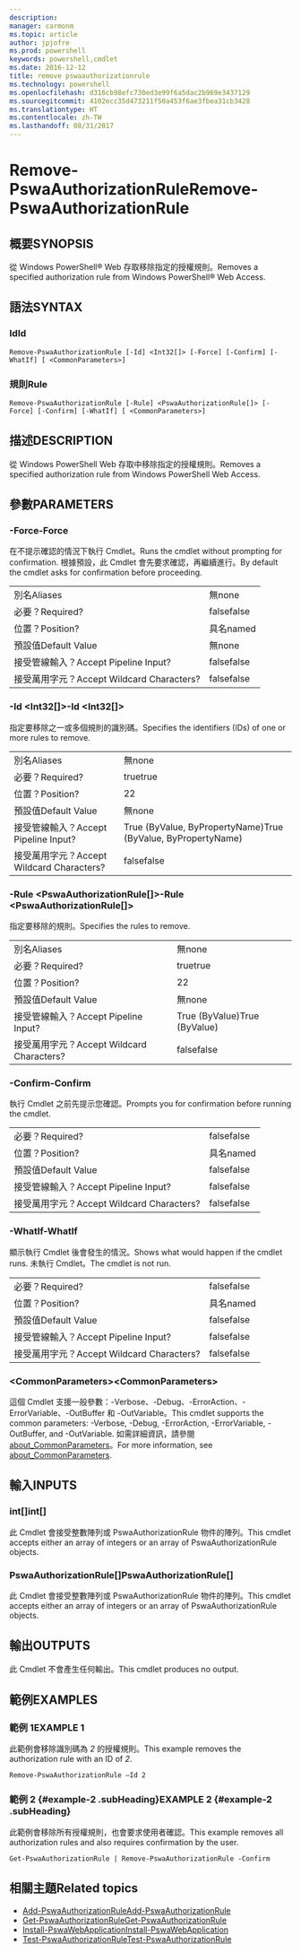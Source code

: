 ```yaml
---
description: 
manager: carmonm
ms.topic: article
author: jpjofre
ms.prod: powershell
keywords: powershell,cmdlet
ms.date: 2016-12-12
title: remove pswaauthorizationrule
ms.technology: powershell
ms.openlocfilehash: d316cb98efc730ed3e99f6a5dac2b969e3437129
ms.sourcegitcommit: 4102ecc35d473211f50a453f6ae3fbea31cb3428
ms.translationtype: HT
ms.contentlocale: zh-TW
ms.lasthandoff: 08/31/2017
---
```

#  <a name="remove-pswaauthorizationrule"></a><span data-ttu-id="0d94a-103">Remove-PswaAuthorizationRule</span><span class="sxs-lookup"><span data-stu-id="0d94a-103">Remove-PswaAuthorizationRule</span></span>

##  <a name="synopsis"></a><span data-ttu-id="0d94a-104">概要</span><span class="sxs-lookup"><span data-stu-id="0d94a-104">SYNOPSIS</span></span>

<span data-ttu-id="0d94a-105">從 Windows PowerShell® Web 存取移除指定的授權規則。</span><span class="sxs-lookup"><span data-stu-id="0d94a-105">Removes a specified authorization rule from Windows PowerShell® Web Access.</span></span>

## <a name="syntax"></a><span data-ttu-id="0d94a-106">語法</span><span class="sxs-lookup"><span data-stu-id="0d94a-106">SYNTAX</span></span>

###  <a name="id"></a><span data-ttu-id="0d94a-107">Id</span><span class="sxs-lookup"><span data-stu-id="0d94a-107">Id</span></span>
```
Remove-PswaAuthorizationRule [-Id] <Int32[]> [-Force] [-Confirm] [-WhatIf] [ <CommonParameters>]
```

### <a name="rule"></a><span data-ttu-id="0d94a-108">規則</span><span class="sxs-lookup"><span data-stu-id="0d94a-108">Rule</span></span>
```
Remove-PswaAuthorizationRule [-Rule] <PswaAuthorizationRule[]> [-Force] [-Confirm] [-WhatIf] [ <CommonParameters>]
```

## <a name="description"></a><span data-ttu-id="0d94a-109">描述</span><span class="sxs-lookup"><span data-stu-id="0d94a-109">DESCRIPTION</span></span>

<span data-ttu-id="0d94a-110">從 Windows PowerShell Web 存取中移除指定的授權規則。</span><span class="sxs-lookup"><span data-stu-id="0d94a-110">Removes a specified authorization rule from Windows PowerShell Web Access.</span></span>

## <a name="parameters"></a><span data-ttu-id="0d94a-111">參數</span><span class="sxs-lookup"><span data-stu-id="0d94a-111">PARAMETERS</span></span>

### <a name="-force"></a><span data-ttu-id="0d94a-112">-Force</span><span class="sxs-lookup"><span data-stu-id="0d94a-112">-Force</span></span>

<span data-ttu-id="0d94a-113">在不提示確認的情況下執行 Cmdlet。</span><span class="sxs-lookup"><span data-stu-id="0d94a-113">Runs the cmdlet without prompting for confirmation.</span></span> <span data-ttu-id="0d94a-114">根據預設，此 Cmdlet 會先要求確認，再繼續進行。</span><span class="sxs-lookup"><span data-stu-id="0d94a-114">By default the cmdlet asks for confirmation before proceeding.</span></span>

|||  
|-|-|
| <span data-ttu-id="0d94a-115">別名</span><span class="sxs-lookup"><span data-stu-id="0d94a-115">Aliases</span></span>                              | <span data-ttu-id="0d94a-116">無</span><span class="sxs-lookup"><span data-stu-id="0d94a-116">none</span></span>                                 |
| <span data-ttu-id="0d94a-117">必要？</span><span class="sxs-lookup"><span data-stu-id="0d94a-117">Required?</span></span>                            | <span data-ttu-id="0d94a-118">false</span><span class="sxs-lookup"><span data-stu-id="0d94a-118">false</span></span>                                |
| <span data-ttu-id="0d94a-119">位置？</span><span class="sxs-lookup"><span data-stu-id="0d94a-119">Position?</span></span>                            | <span data-ttu-id="0d94a-120">具名</span><span class="sxs-lookup"><span data-stu-id="0d94a-120">named</span></span>                                |
| <span data-ttu-id="0d94a-121">預設值</span><span class="sxs-lookup"><span data-stu-id="0d94a-121">Default Value</span></span>                        | <span data-ttu-id="0d94a-122">無</span><span class="sxs-lookup"><span data-stu-id="0d94a-122">none</span></span>                                 |
| <span data-ttu-id="0d94a-123">接受管線輸入？</span><span class="sxs-lookup"><span data-stu-id="0d94a-123">Accept Pipeline Input?</span></span>               | <span data-ttu-id="0d94a-124">false</span><span class="sxs-lookup"><span data-stu-id="0d94a-124">false</span></span>                                |
| <span data-ttu-id="0d94a-125">接受萬用字元？</span><span class="sxs-lookup"><span data-stu-id="0d94a-125">Accept Wildcard Characters?</span></span>          | <span data-ttu-id="0d94a-126">false</span><span class="sxs-lookup"><span data-stu-id="0d94a-126">false</span></span>                                |

### <a name="-id-ltint32gt"></a><span data-ttu-id="0d94a-127">-Id &lt;Int32\[\]&gt;</span><span class="sxs-lookup"><span data-stu-id="0d94a-127">-Id &lt;Int32\[\]&gt;</span></span>

<span data-ttu-id="0d94a-128">指定要移除之一或多個規則的識別碼。</span><span class="sxs-lookup"><span data-stu-id="0d94a-128">Specifies the identifiers (IDs) of one or more rules to remove.</span></span>

|||  
|-|-|
| <span data-ttu-id="0d94a-129">別名</span><span class="sxs-lookup"><span data-stu-id="0d94a-129">Aliases</span></span>                              | <span data-ttu-id="0d94a-130">無</span><span class="sxs-lookup"><span data-stu-id="0d94a-130">none</span></span>                                 |
| <span data-ttu-id="0d94a-131">必要？</span><span class="sxs-lookup"><span data-stu-id="0d94a-131">Required?</span></span>                            | <span data-ttu-id="0d94a-132">true</span><span class="sxs-lookup"><span data-stu-id="0d94a-132">true</span></span>                                 |
| <span data-ttu-id="0d94a-133">位置？</span><span class="sxs-lookup"><span data-stu-id="0d94a-133">Position?</span></span>                            | <span data-ttu-id="0d94a-134">2</span><span class="sxs-lookup"><span data-stu-id="0d94a-134">2</span></span>                                    |
| <span data-ttu-id="0d94a-135">預設值</span><span class="sxs-lookup"><span data-stu-id="0d94a-135">Default Value</span></span>                        | <span data-ttu-id="0d94a-136">無</span><span class="sxs-lookup"><span data-stu-id="0d94a-136">none</span></span>                                 |
| <span data-ttu-id="0d94a-137">接受管線輸入？</span><span class="sxs-lookup"><span data-stu-id="0d94a-137">Accept Pipeline Input?</span></span>               | <span data-ttu-id="0d94a-138">True (ByValue, ByPropertyName)</span><span class="sxs-lookup"><span data-stu-id="0d94a-138">True (ByValue, ByPropertyName)</span></span>       |
| <span data-ttu-id="0d94a-139">接受萬用字元？</span><span class="sxs-lookup"><span data-stu-id="0d94a-139">Accept Wildcard Characters?</span></span>          | <span data-ttu-id="0d94a-140">false</span><span class="sxs-lookup"><span data-stu-id="0d94a-140">false</span></span>                                |

### <a name="-rule-ltpswaauthorizationrulegt"></a><span data-ttu-id="0d94a-141">-Rule &lt;PswaAuthorizationRule\[\]&gt;</span><span class="sxs-lookup"><span data-stu-id="0d94a-141">-Rule &lt;PswaAuthorizationRule\[\]&gt;</span></span>

<span data-ttu-id="0d94a-142">指定要移除的規則。</span><span class="sxs-lookup"><span data-stu-id="0d94a-142">Specifies the rules to remove.</span></span>

|||  
|-|-|
| <span data-ttu-id="0d94a-143">別名</span><span class="sxs-lookup"><span data-stu-id="0d94a-143">Aliases</span></span>                              | <span data-ttu-id="0d94a-144">無</span><span class="sxs-lookup"><span data-stu-id="0d94a-144">none</span></span>                                 |
| <span data-ttu-id="0d94a-145">必要？</span><span class="sxs-lookup"><span data-stu-id="0d94a-145">Required?</span></span>                            | <span data-ttu-id="0d94a-146">true</span><span class="sxs-lookup"><span data-stu-id="0d94a-146">true</span></span>                                 |
| <span data-ttu-id="0d94a-147">位置？</span><span class="sxs-lookup"><span data-stu-id="0d94a-147">Position?</span></span>                            | <span data-ttu-id="0d94a-148">2</span><span class="sxs-lookup"><span data-stu-id="0d94a-148">2</span></span>                                    |
| <span data-ttu-id="0d94a-149">預設值</span><span class="sxs-lookup"><span data-stu-id="0d94a-149">Default Value</span></span>                        | <span data-ttu-id="0d94a-150">無</span><span class="sxs-lookup"><span data-stu-id="0d94a-150">none</span></span>                                 |
| <span data-ttu-id="0d94a-151">接受管線輸入？</span><span class="sxs-lookup"><span data-stu-id="0d94a-151">Accept Pipeline Input?</span></span>               | <span data-ttu-id="0d94a-152">True (ByValue)</span><span class="sxs-lookup"><span data-stu-id="0d94a-152">True (ByValue)</span></span>                       |
| <span data-ttu-id="0d94a-153">接受萬用字元？</span><span class="sxs-lookup"><span data-stu-id="0d94a-153">Accept Wildcard Characters?</span></span>          | <span data-ttu-id="0d94a-154">false</span><span class="sxs-lookup"><span data-stu-id="0d94a-154">false</span></span>                                |

### <a name="-confirm"></a><span data-ttu-id="0d94a-155">-Confirm</span><span class="sxs-lookup"><span data-stu-id="0d94a-155">-Confirm</span></span>

<span data-ttu-id="0d94a-156">執行 Cmdlet 之前先提示您確認。</span><span class="sxs-lookup"><span data-stu-id="0d94a-156">Prompts you for confirmation before running the cmdlet.</span></span>

|||  
|-|-|
| <span data-ttu-id="0d94a-157">必要？</span><span class="sxs-lookup"><span data-stu-id="0d94a-157">Required?</span></span>                            | <span data-ttu-id="0d94a-158">false</span><span class="sxs-lookup"><span data-stu-id="0d94a-158">false</span></span>                                |
| <span data-ttu-id="0d94a-159">位置？</span><span class="sxs-lookup"><span data-stu-id="0d94a-159">Position?</span></span>                            | <span data-ttu-id="0d94a-160">具名</span><span class="sxs-lookup"><span data-stu-id="0d94a-160">named</span></span>                                |
| <span data-ttu-id="0d94a-161">預設值</span><span class="sxs-lookup"><span data-stu-id="0d94a-161">Default Value</span></span>                        | <span data-ttu-id="0d94a-162">false</span><span class="sxs-lookup"><span data-stu-id="0d94a-162">false</span></span>                                |
| <span data-ttu-id="0d94a-163">接受管線輸入？</span><span class="sxs-lookup"><span data-stu-id="0d94a-163">Accept Pipeline Input?</span></span>               | <span data-ttu-id="0d94a-164">false</span><span class="sxs-lookup"><span data-stu-id="0d94a-164">false</span></span>                                |
| <span data-ttu-id="0d94a-165">接受萬用字元？</span><span class="sxs-lookup"><span data-stu-id="0d94a-165">Accept Wildcard Characters?</span></span>          | <span data-ttu-id="0d94a-166">false</span><span class="sxs-lookup"><span data-stu-id="0d94a-166">false</span></span>                                |

### <a name="-whatif"></a><span data-ttu-id="0d94a-167">-WhatIf</span><span class="sxs-lookup"><span data-stu-id="0d94a-167">-WhatIf</span></span>

<span data-ttu-id="0d94a-168">顯示執行 Cmdlet 後會發生的情況。</span><span class="sxs-lookup"><span data-stu-id="0d94a-168">Shows what would happen if the cmdlet runs.</span></span> <span data-ttu-id="0d94a-169">未執行 Cmdlet。</span><span class="sxs-lookup"><span data-stu-id="0d94a-169">The cmdlet is not run.</span></span>

|||  
|-|-|
| <span data-ttu-id="0d94a-170">必要？</span><span class="sxs-lookup"><span data-stu-id="0d94a-170">Required?</span></span>                            | <span data-ttu-id="0d94a-171">false</span><span class="sxs-lookup"><span data-stu-id="0d94a-171">false</span></span>                                |
| <span data-ttu-id="0d94a-172">位置？</span><span class="sxs-lookup"><span data-stu-id="0d94a-172">Position?</span></span>                            | <span data-ttu-id="0d94a-173">具名</span><span class="sxs-lookup"><span data-stu-id="0d94a-173">named</span></span>                                |
| <span data-ttu-id="0d94a-174">預設值</span><span class="sxs-lookup"><span data-stu-id="0d94a-174">Default Value</span></span>                        | <span data-ttu-id="0d94a-175">false</span><span class="sxs-lookup"><span data-stu-id="0d94a-175">false</span></span>                                |
| <span data-ttu-id="0d94a-176">接受管線輸入？</span><span class="sxs-lookup"><span data-stu-id="0d94a-176">Accept Pipeline Input?</span></span>               | <span data-ttu-id="0d94a-177">false</span><span class="sxs-lookup"><span data-stu-id="0d94a-177">false</span></span>                                |
| <span data-ttu-id="0d94a-178">接受萬用字元？</span><span class="sxs-lookup"><span data-stu-id="0d94a-178">Accept Wildcard Characters?</span></span>          | <span data-ttu-id="0d94a-179">false</span><span class="sxs-lookup"><span data-stu-id="0d94a-179">false</span></span>                                |

### <a name="ltcommonparametersgt"></a><span data-ttu-id="0d94a-180">&lt;CommonParameters&gt;</span><span class="sxs-lookup"><span data-stu-id="0d94a-180">&lt;CommonParameters&gt;</span></span>

<span data-ttu-id="0d94a-181">這個 Cmdlet 支援一般參數：-Verbose、-Debug、-ErrorAction、-ErrorVariable、-OutBuffer 和 -OutVariable。</span><span class="sxs-lookup"><span data-stu-id="0d94a-181">This cmdlet supports the common parameters: -Verbose, -Debug, -ErrorAction, -ErrorVariable, -OutBuffer, and -OutVariable.</span></span>
<span data-ttu-id="0d94a-182">如需詳細資訊，請參閱 [about_CommonParameters](http://go.microsoft.com/fwlink/p/?LinkID=113216)。</span><span class="sxs-lookup"><span data-stu-id="0d94a-182">For more information, see [about_CommonParameters](http://go.microsoft.com/fwlink/p/?LinkID=113216).</span></span>

## <a name="inputs"></a><span data-ttu-id="0d94a-183">輸入</span><span class="sxs-lookup"><span data-stu-id="0d94a-183">INPUTS</span></span>

###  <a name="int"></a><span data-ttu-id="0d94a-184">int\[\]</span><span class="sxs-lookup"><span data-stu-id="0d94a-184">int\[\]</span></span>

<span data-ttu-id="0d94a-185">此 Cmdlet 會接受整數陣列或 PswaAuthorizationRule 物件的陣列。</span><span class="sxs-lookup"><span data-stu-id="0d94a-185">This cmdlet accepts either an array of integers or an array of PswaAuthorizationRule objects.</span></span>

###  <a name="pswaauthorizationrule"></a><span data-ttu-id="0d94a-186">PswaAuthorizationRule\[\]</span><span class="sxs-lookup"><span data-stu-id="0d94a-186">PswaAuthorizationRule\[\]</span></span>

<span data-ttu-id="0d94a-187">此 Cmdlet 會接受整數陣列或 PswaAuthorizationRule 物件的陣列。</span><span class="sxs-lookup"><span data-stu-id="0d94a-187">This cmdlet accepts either an array of integers or an array of PswaAuthorizationRule objects.</span></span>

##  <a name="outputs"></a><span data-ttu-id="0d94a-188">輸出</span><span class="sxs-lookup"><span data-stu-id="0d94a-188">OUTPUTS</span></span>

<span data-ttu-id="0d94a-189">此 Cmdlet 不會產生任何輸出。</span><span class="sxs-lookup"><span data-stu-id="0d94a-189">This cmdlet produces no output.</span></span>

## <a name="examples"></a><span data-ttu-id="0d94a-190">範例</span><span class="sxs-lookup"><span data-stu-id="0d94a-190">EXAMPLES</span></span>

### <a name="example-1"></a><span data-ttu-id="0d94a-191">範例 1</span><span class="sxs-lookup"><span data-stu-id="0d94a-191">EXAMPLE 1</span></span>

<span data-ttu-id="0d94a-192">此範例會移除識別碼為 *2* 的授權規則。</span><span class="sxs-lookup"><span data-stu-id="0d94a-192">This example removes the authorization rule with an ID of *2*.</span></span>

```
Remove-PswaAuthorizationRule –Id 2
```

### <a name="example-2-example-2-subheading"></a><span data-ttu-id="0d94a-193">範例 2 {#example-2 .subHeading}</span><span class="sxs-lookup"><span data-stu-id="0d94a-193">EXAMPLE 2 {#example-2 .subHeading}</span></span>

<span data-ttu-id="0d94a-194">此範例會移除所有授權規則，也會要求使用者確認。</span><span class="sxs-lookup"><span data-stu-id="0d94a-194">This example removes all authorization rules and also requires confirmation by the user.</span></span>

```
Get-PswaAuthorizationRule | Remove-PswaAuthorizationRule -Confirm
```

##  <a name="related-topics"></a><span data-ttu-id="0d94a-195">相關主題</span><span class="sxs-lookup"><span data-stu-id="0d94a-195">Related topics</span></span>

-  [<span data-ttu-id="0d94a-196">Add-PswaAuthorizationRule</span><span class="sxs-lookup"><span data-stu-id="0d94a-196">Add-PswaAuthorizationRule</span></span>](add-pswaauthorizationrule.md)
-  [<span data-ttu-id="0d94a-197">Get-PswaAuthorizationRule</span><span class="sxs-lookup"><span data-stu-id="0d94a-197">Get-PswaAuthorizationRule</span></span>](get-pswaauthorizationrule.md)
-  [<span data-ttu-id="0d94a-198">Install-PswaWebApplication</span><span class="sxs-lookup"><span data-stu-id="0d94a-198">Install-PswaWebApplication</span></span>](install-pswawebapplication.md)
-  [<span data-ttu-id="0d94a-199">Test-PswaAuthorizationRule</span><span class="sxs-lookup"><span data-stu-id="0d94a-199">Test-PswaAuthorizationRule</span></span>](test-pswaauthorizationrule.md)
